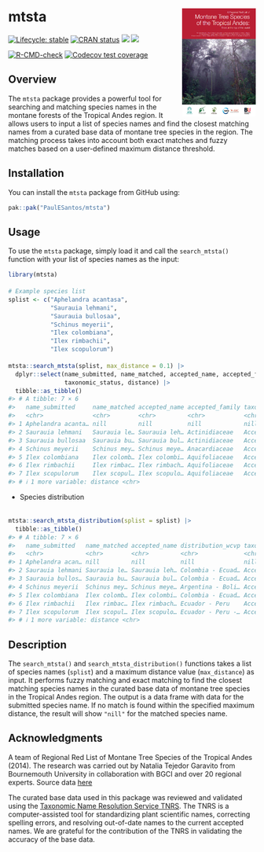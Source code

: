 
<!-- README.md is generated from README.Rmd. Please edit that file -->

# mtsta <a href='https://github.com/PaulESantos/mtsta'><img src='man/figures/mtstarl.png' align="right" height="220" width="150" /></a>

<!-- badges: start -->

[![Lifecycle:
stable](https://img.shields.io/badge/lifecycle-stable-green.svg)](https://lifecycle.r-lib.org/articles/stages.html)
[![CRAN
status](https://www.r-pkg.org/badges/version/mtsta)](https://CRAN.R-project.org/package=mtsta)
[![](http://cranlogs.r-pkg.org/badges/grand-total/mtsta?color=green)](https://cran.r-project.org/package=mtsta)
[![](http://cranlogs.r-pkg.org/badges/last-week/mtsta?color=green)](https://cran.r-project.org/package=mtsta)

[![R-CMD-check](https://github.com/PaulESantos/mtsta/actions/workflows/R-CMD-check.yaml/badge.svg)](https://github.com/PaulESantos/mtsta/actions/workflows/R-CMD-check.yaml)
[![Codecov test
coverage](https://codecov.io/gh/PaulESantos/mtsta/branch/main/graph/badge.svg)](https://app.codecov.io/gh/PaulESantos/mtsta?branch=main)
<!-- badges: end -->

## Overview

The `mtsta` package provides a powerful tool for searching and matching
species names in the montane forests of the Tropical Andes region. It
allows users to input a list of species names and find the closest
matching names from a curated base data of montane tree species in the
region. The matching process takes into account both exact matches and
fuzzy matches based on a user-defined maximum distance threshold.

## Installation

You can install the `mtsta` package from GitHub using:

``` r
pak::pak("PaulESantos/mtsta")
```

## Usage

To use the `mtsta` package, simply load it and call the `search_mtsta()`
function with your list of species names as the input:

``` r
library(mtsta)

# Example species list
splist <- c("Aphelandra acantasa",
            "Saurauia lehmani",
            "Saurauia bullosaa",
            "Schinus meyerii",
            "Ilex colombiana",
            "Ilex rimbachii",
            "Ilex scopulorum")

mtsta::search_mtsta(splist, max_distance = 0.1) |> 
  dplyr::select(name_submitted, name_matched, accepted_name, accepted_family,
                taxonomic_status, distance) |> 
  tibble::as_tibble()
#> # A tibble: 7 × 6
#>   name_submitted     name_matched accepted_name accepted_family taxonomic_status
#>   <chr>              <chr>        <chr>         <chr>           <chr>           
#> 1 Aphelandra acanta… nill         nill          nill            nill            
#> 2 Saurauia lehmani   Saurauia le… Saurauia leh… Actinidiaceae   Accepted        
#> 3 Saurauia bullosaa  Saurauia bu… Saurauia bul… Actinidiaceae   Accepted        
#> 4 Schinus meyerii    Schinus mey… Schinus meye… Anacardiaceae   Accepted        
#> 5 Ilex colombiana    Ilex colomb… Ilex colombi… Aquifoliaceae   Accepted        
#> 6 Ilex rimbachii     Ilex rimbac… Ilex rimbach… Aquifoliaceae   Accepted        
#> 7 Ilex scopulorum    Ilex scopul… Ilex scopulo… Aquifoliaceae   Accepted        
#> # ℹ 1 more variable: distance <chr>
```

- Species distribution

``` r

mtsta::search_mtsta_distribution(splist = splist) |> 
  tibble::as_tibble()
#> # A tibble: 7 × 6
#>   name_submitted   name_matched accepted_name distribution_wcvp taxonomic_status
#>   <chr>            <chr>        <chr>         <chr>             <chr>           
#> 1 Aphelandra acan… nill         nill          nill              nill            
#> 2 Saurauia lehmani Saurauia le… Saurauia leh… Colombia - Ecuad… Accepted        
#> 3 Saurauia bullos… Saurauia bu… Saurauia bul… Colombia - Ecuad… Accepted        
#> 4 Schinus meyerii  Schinus mey… Schinus meye… Argentina - Boli… Accepted        
#> 5 Ilex colombiana  Ilex colomb… Ilex colombi… Colombia - Ecuad… Accepted        
#> 6 Ilex rimbachii   Ilex rimbac… Ilex rimbach… Ecuador - Peru    Accepted        
#> 7 Ilex scopulorum  Ilex scopul… Ilex scopulo… Ecuador - Peru -… Accepted        
#> # ℹ 1 more variable: distance <chr>
```

## Description

The `search_mtsta()` and `search_mtsta_distribution()` functions takes a
list of species names (`splist`) and a maximum distance value
(`max_distance`) as input. It performs fuzzy matching and exact matching
to find the closest matching species names in the curated base data of
montane tree species in the Tropical Andes region. The output is a data
frame with data for the submitted species name. If no match is found
within the specified maximum distance, the result will show `"nill"` for
the matched species name.

## Acknowledgments

A team of Regional Red List of Montane Tree Species of the Tropical
Andes (2014). The research was carried out by Natalia Tejedor Garavito
from Bournemouth University in collaboration with BGCI and over 20
regional experts. Source data
[here](https://www.bgci.org/resources/bgci-tools-and-resources/the-regional-red-list-of-montane-tree-species-of-the-tropical-andes/)

The curated base data used in this package was reviewed and validated
using the [Taxonomic Name Resolution Service
TNRS](https://tnrs.biendata.org/). The TNRS is a computer-assisted tool
for standardizing plant scientific names, correcting spelling errors,
and resolving out-of-date names to the current accepted names. We are
grateful for the contribution of the TNRS in validating the accuracy of
the base data.
